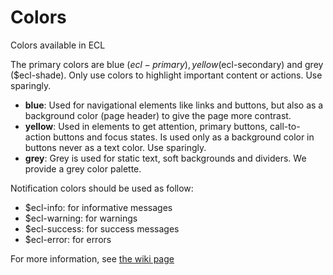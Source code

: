 # Colors

Colors available in ECL

The primary colors are blue ($ecl-primary), yellow ($ecl-secondary) and grey ($ecl-shade).
Only use colors to highlight important content or actions. Use sparingly.

- **blue**: Used for navigational elements like links and buttons, but also as a background color (page header) to give the page more contrast.
- **yellow**: Used in elements to get attention, primary buttons, call-to-action buttons and focus states. Is used only as a background color in buttons never as a text color. Use sparingly.
- **grey**: Grey is used for static text, soft backgrounds and dividers. We provide a grey color palette.

Notification colors should be used as follow:
- $ecl-info: for informative messages
- $ecl-warning: for warnings
- $ecl-success: for success messages
- $ecl-error: for errors

For more information, see [the wiki page](https://webgate.ec.europa.eu/CITnet/confluence/pages/viewpage.action?pageId=650250290#Typography..-Fontcolour)
